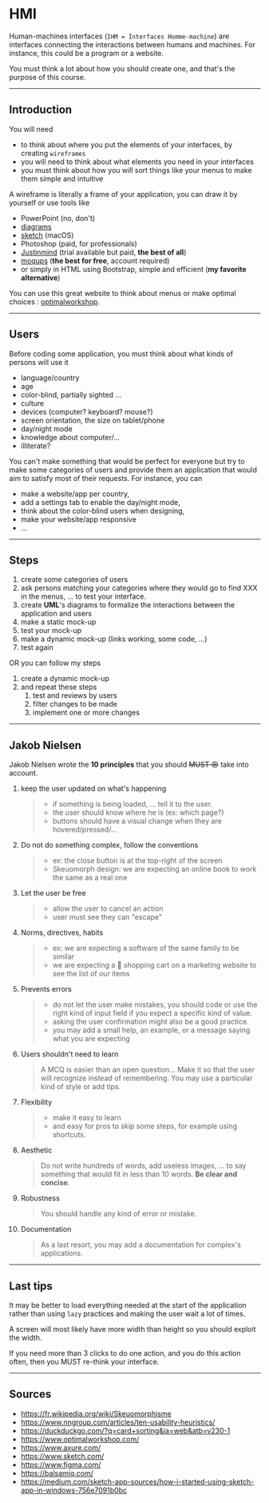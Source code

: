 # HMI

Human-machines interfaces (`IHM = Ìnterfaces Homme-machine`)
are interfaces connecting the interactions between humans
and machines. For instance, this could be a program
or a website.

You must think a lot about how you should create one,
and that's the purpose of this course.

<hr class="sl">

## Introduction

You will need

* to think about where you put the elements
of your interfaces, by creating ``wireframes``
* you will need to think about what elements you need in your interfaces
* you must think about how you will sort things like your
menus to make them simple and intuitive
  
A wireframe is literally a frame of your application,
you can draw it by yourself or use tools like

* PowerPoint (no, don't)
* [diagrams](https://app.diagrams.net/)
* [sketch](https://www.sketch.com/) (macOS)
* Photoshop (paid, for professionals)
* [Justinmind](https://www.justinmind.com/)
  (trial available but paid, **the best of all**)
* [moqups](https://moqups.com/) (**the best for free**, account required)
* or simply in HTML using Bootstrap, simple and efficient
  (**my favorite alternative**)

You can use this great website to think about menus
or make optimal choices : [optimalworkshop](https://www.optimalworkshop.com/).

<hr class="sr">

## Users

Before coding some application, you must think about what
kinds of persons will use it

* language/country
* age
* color-blind, partially sighted ...
* culture
* devices (computer? keyboard? mouse?)
* screen orientation, the size on tablet/phone
* day/night mode
* knowledge about computer/...
* illiterate?

You can't make something that would be perfect for everyone
but try to make some categories of users and provide them
an application that would aim to satisfy most of their
requests. For instance, you can 

* make a website/app per country,
* add a settings tab to enable the day/night mode,
* think about the color-blind users when designing,
* make your website/app responsive
* ...

<hr class="sl">

## Steps

1. create some categories of users
2. ask persons matching your categories
   where they would go to find XXX in the menus, ...
   to test your interface.
3. create **UML**'s diagrams to formalize
the interactions between the application and users
4. make a static mock-up
5. test your mock-up
6. make a dynamic mock-up (links working, some code, ...)
7. test again

OR you can follow my steps

1. create a dynamic mock-up
2. and repeat these steps
    1. test and reviews by users
    2. filter changes to be made 
    3. implement one or more changes

<hr class="sr">

## Jakob Nielsen

Jakob Nielsen wrote the **10 principles** that
you should <s>MUST 😠</s> take into account.

1. keep the user updated on what's happening

   > * if something is being loaded, ... tell it to the user.
   > * the user should know where he is (ex: which page?)
   > * buttons should have a visual change when they are hovered/pressed/...

2. Do not do something complex, follow the conventions

   > * ex: the close button is at the top-right of the screen
   > * Skeuomorph design: we are expecting an online book
   > to work the same as a real one

3. Let the user be free

   > * allow the user to cancel an action
   > * user must see they can "escape"

4. Norms, directives, habits

   > * ex: we are expecting a software of the same family
   > to be similar
   > * we are expecting a 🛒 shopping cart on a marketing
   > website to see the list of our items

5. Prevents errors

   > * do not let the user make mistakes, you should
   > code or use the right kind of input field if you expect
   > a specific kind of value.
   > * asking the user confirmation might also
   > be a good practice.
   > * you may add a small help, an example, or a message
   > saying what you are expecting

6. Users shouldn't need to learn

   > A MCQ is easier than an open question... Make it
   > so that the user will recognize instead of remembering.
   > You may use a particular kind of style or add tips.

7. Flexibility

   > * make it easy to learn
   > * and easy for pros to skip some steps, for example
   > using shortcuts.

8. Aesthetic

   > Do not write hundreds of words, add useless images, ...
   > to say something that
   > would fit in less than 10 words.
   > **Be clear and concise**.

9. Robustness

   > You should handle any kind of error or mistake.

10. Documentation

    > As a last resort, you may add a documentation
    > for complex's applications.

<hr class="sl">

## Last tips

It may be better to load everything needed at the start
of the application rather than using `lazy` practices
and making the user wait a lot of times.

A screen will most likely have more width
than height
so you should exploit the width.

If you need more than 3 clicks to do one action, and
you do this action often, then you MUST re-think your
interface.

<hr class="sr">

## Sources

* <https://fr.wikipedia.org/wiki/Skeuomorphisme>
* <https://www.nngroup.com/articles/ten-usability-heuristics/>
* <https://duckduckgo.com/?q=card+sorting&ia=web&atb=v230-1>
* <https://www.optimalworkshop.com/>
* <https://www.axure.com/>
* <https://www.sketch.com/>
* <https://www.figma.com/>
* <https://balsamiq.com/>
* <https://medium.com/sketch-app-sources/how-i-started-using-sketch-app-in-windows-756e7091b0bc>
